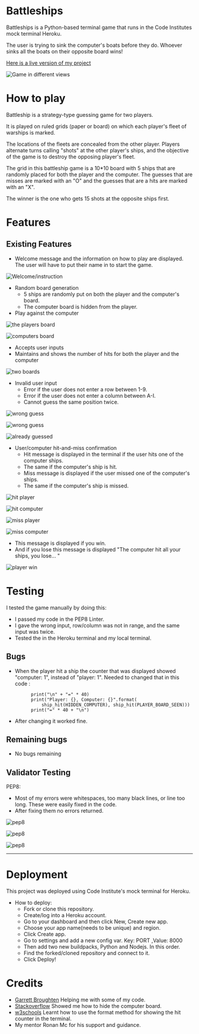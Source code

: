 # Battleships

Battleships is a Python-based terminal game that runs in the Code Institutes mock terminal Heroku.

The user is trying to sink the computer's boats before they do. Whoever sinks all the boats on their opposite board wins!

[Here is a live version of my project](https://battleship-project3-anton-a660fc6fad85.herokuapp.com/)

![Game in different views](https://github.com/Idehed/Project-3-battleships/assets/146822758/5538260e-ee5a-4486-9436-90207a9f1934)

# How to play

Battleship is a strategy-type guessing game for two players.

It is played on ruled grids (paper or board) on which each player's fleet of warships is marked.
 
The locations of the fleets are concealed from the other player. Players alternate turns calling "shots" at the other player's ships, and the objective of the game is to destroy the opposing player's fleet.

The grid in this battleship game is a 10*10 board with 5 ships that are randomly placed for both the player and the computer.
The guesses that are misses are marked with an "O" and the guesses that are a hits are marked with an "X".

The winner is the one who gets 15 shots at the opposite ships first. 

# Features

## Existing Features

- Welcome message and the information on how to play are displayed. The user will have to put their name in to start the game.


![Welcome/instruction](https://github.com/Idehed/Project-3-battleships/assets/146822758/41139d12-37c1-4038-948a-e388dd64f63f)

- Random board generation
    - 5 ships are randomly put on both the player and the computer's board.
    - The computer board is hidden from the player.
- Play against the computer

![the players board](https://github.com/Idehed/Project-3-battleships/assets/146822758/94a94a68-d097-45ba-a6c0-9bb4b1557b7e)

![computers board](https://github.com/Idehed/Project-3-battleships/assets/146822758/473833a4-6c46-474a-a30f-70b2e07121b5)

- Accepts user inputs
- Maintains and shows the number of hits for both the player and the computer

![two boards](https://github.com/Idehed/Project-3-battleships/assets/146822758/84431e6c-6d87-4eed-914f-b364b01f91d7)

- Invalid user input
    - Error if the user does not enter a row between 1-9.
    - Error if the user does not enter a column between A-I.
    - Cannot guess the same position twice.

![wrong guess](https://github.com/Idehed/Project-3-battleships/assets/146822758/5ff47a21-aed9-4a60-87cf-49a7103a9bdf)

![wrong guess](https://github.com/Idehed/Project-3-battleships/assets/146822758/49735115-e1d9-466c-815c-666bafff2a90)

![already guessed](https://github.com/Idehed/Project-3-battleships/assets/146822758/0968612b-9701-4644-952f-4773f21a1eae)

- User/computer hit-and-miss confirmation 
    - Hit message is displayed in the terminal if the user hits one of the computer ships.
    - The same if the computer's ship is hit.
    - Miss message is displayed if the user missed one of the computer's ships.
    - The same if the computer's ship is missed.

![hit player](https://github.com/Idehed/Project-3-battleships/assets/146822758/a1eb99e7-5617-41ed-b6af-91264a7e45aa)


![hit computer](https://github.com/Idehed/Project-3-battleships/assets/146822758/7d740906-8bd4-4eec-ae7b-444d03336dc4)


![miss player](https://github.com/Idehed/Project-3-battleships/assets/146822758/294c8ac1-d15a-425a-8bd5-472a4e702eb2)

![miss computer](https://github.com/Idehed/Project-3-battleships/assets/146822758/41b9d4fa-c3f8-4331-baba-ab71bc903be8)

- This message is displayed if you win.
- And if you lose this message is displayed "The computer hit all your ships, you lose... "

![player win](https://github.com/Idehed/Project-3-battleships/assets/146822758/6a303fc4-d967-459f-b645-8f4f6ee1ef47)


# Testing
I tested the game manually by doing this:
- I passed my code in the PEP8 Linter. 
- I gave the wrong input, row/column was not in range,  and the same input was twice.
- Tested the in the Heroku terminal and my local terminal.

## Bugs

- When the player hit a ship the counter that was displayed showed "computer: 1", instead of "player: 1".
Needed to changed that in this code : 

            print("\n" + "=" * 40)
            print("Player: {}, Computer: {}".format(
                ship_hit(HIDDEN_COMPUTER), ship_hit(PLAYER_BOARD_SEEN)))
            print("=" * 40 + "\n")

- After changing it worked fine.
## Remaining bugs
- No bugs remaining

## Validator Testing 

PEP8:

- Most of my errors were whitespaces, too many black lines, or line too long. These were easily fixed in the code.
- After fixing them no errors returned.


![pep8](https://github.com/Idehed/Project-3-battleships/assets/146822758/9ac4e5c4-86bf-4a46-b95c-046efd07a0e6)

![pep8](https://github.com/Idehed/Project-3-battleships/assets/146822758/6f01741a-6d79-42a2-a1b7-cf438bbcc131)

![pep8](https://github.com/Idehed/Project-3-battleships/assets/146822758/4f6caed1-446c-4fa8-9266-175261974a99)

---

# Deployment 
This project was deployed using Code Institute's mock terminal for Heroku.

- How to deploy: 
   - Fork or clone this repository.
   - Create/log into a Heroku account.
   - Go to your dashboard and then click New, Create new app.
   - Choose your app name(needs to be unique) and region.
   - Click Create app.
   - Go to settings and add a new config var. Key: PORT ,Value: 8000
   - Then add two new buildpacks, Python and Nodejs. In this order. 
   - Find the forked/cloned repository and connect to it.
   - Click Deploy!


# Credits

- [Garrett Broughten](https://github.com/gbrough/battleship/blob/main/5_ship_types_with_computer.py) Helping me with some of my code.
- [Stackoverflow](https://stackoverflow.com/questions/75696001/battleships-game-python-when-playing-game-no-hits-are-recorded-through-the-ga) Showed me how to hide the computer board.
- [w3schools](https://www.w3schools.com/python/ref_string_format.asp) Learnt how to use the format method for showing the hit counter in the terminal.
- My mentor Ronan Mc for his support and guidance.
